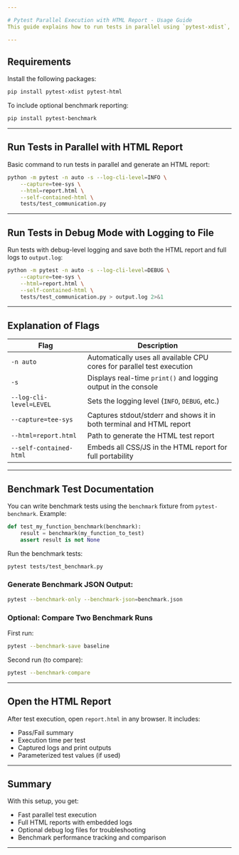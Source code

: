 ```yaml
---

# Pytest Parallel Execution with HTML Report - Usage Guide
This guide explains how to run tests in parallel using `pytest-xdist`, while generating a full, self-contained HTML report with logging, and includes optional benchmarking support.

---
```


## Requirements

Install the following packages:

```bash
pip install pytest-xdist pytest-html
```

To include optional benchmark reporting:

```bash
pip install pytest-benchmark
```

---

## Run Tests in Parallel with HTML Report

Basic command to run tests in parallel and generate an HTML report:

```bash
python -m pytest -n auto -s --log-cli-level=INFO \
    --capture=tee-sys \
    --html=report.html \
    --self-contained-html \
    tests/test_communication.py
```

---

## Run Tests in Debug Mode with Logging to File

Run tests with debug-level logging and save both the HTML report and full logs to `output.log`:

```bash
python -m pytest -n auto -s --log-cli-level=DEBUG \
    --capture=tee-sys \
    --html=report.html \
    --self-contained-html \
    tests/test_communication.py > output.log 2>&1
```

---

## Explanation of Flags

| Flag                      | Description                                                                 |
|---------------------------|-----------------------------------------------------------------------------|
| `-n auto`                 | Automatically uses all available CPU cores for parallel test execution      |
| `-s`                      | Displays real-time `print()` and logging output in the console              |
| `--log-cli-level=LEVEL `   | Sets the logging level (`INFO`, `DEBUG`, etc.)                              |
| `--capture=tee-sys`       | Captures stdout/stderr and shows it in both terminal and HTML report        |
| `--html=report.html`      | Path to generate the HTML test report                                       |
| `--self-contained-html`   | Embeds all CSS/JS in the HTML report for full portability                   |

---

## Benchmark Test Documentation

You can write benchmark tests using the `benchmark` fixture from `pytest-benchmark`. Example:

```python
def test_my_function_benchmark(benchmark):
    result = benchmark(my_function_to_test)
    assert result is not None
```

Run the benchmark tests:

```bash
pytest tests/test_benchmark.py
```

### Generate Benchmark JSON Output:

```bash
pytest --benchmark-only --benchmark-json=benchmark.json
```

### Optional: Compare Two Benchmark Runs

First run:

```bash
pytest --benchmark-save baseline
```

Second run (to compare):

```bash
pytest --benchmark-compare
```

---

## Open the HTML Report

After test execution, open `report.html` in any browser. It includes:

- Pass/Fail summary
- Execution time per test
- Captured logs and print outputs
- Parameterized test values (if used)

---

## Summary

With this setup, you get:

- Fast parallel test execution
- Full HTML reports with embedded logs
- Optional debug log files for troubleshooting
- Benchmark performance tracking and comparison



---

